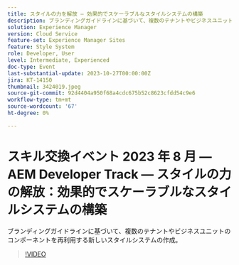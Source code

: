 ```yaml
---
title: スタイルの力を解放 — 効果的でスケーラブルなスタイルシステムの構築
description: ブランディングガイドラインに基づいて、複数のテナントやビジネスユニットのコンポーネントを再利用する新しいスタイルシステムの作成。
solution: Experience Manager
version: Cloud Service
feature-set: Experience Manager Sites
feature: Style System
role: Developer, User
level: Intermediate, Experienced
doc-type: Event
last-substantial-update: 2023-10-27T00:00:00Z
jira: KT-14150
thumbnail: 3424019.jpeg
source-git-commit: 92d4404a950f68a4cdc675b52c8623cfdd54c9e6
workflow-type: tm+mt
source-wordcount: '67'
ht-degree: 0%

---
```



# スキル交換イベント 2023 年 8 月 — AEM Developer Track — スタイルの力の解放：効果的でスケーラブルなスタイルシステムの構築

ブランディングガイドラインに基づいて、複数のテナントやビジネスユニットのコンポーネントを再利用する新しいスタイルシステムの作成。

>[!VIDEO](https://video.tv.adobe.com/v/3424019/?learn=on)
